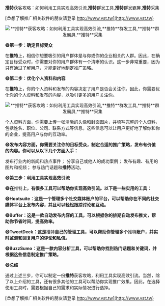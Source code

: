 **推特**获客攻略：如何利用工具实现高效引流,**推特**群发工具,**推特**群发霸屏,**推特**采集

[😍想了解推广相关软件的朋友请登录 http://www.vst.tw](http://www.vst.tw)

 <center><img src="https://vst.tw/MP4/tuiguang/png/4.png" alt="**推特**获客攻略：如何利用工具实现高效引流,**推特**群发工具,**推特**群发霸屏,**推特**采集"></center>

**😄第一步：确定目标受众**

在**推特**上，相信你想要吸引的用户群体是与你或你的企业相关的人群。因此，在确定目标受众时，你需要对你的用户群体有一个清晰的认识。这一步非常重要，因为只有通过了解用户，才能更好地制定推广策略。

**😄第二步：优化个人资料和内容**

在**推特**上，你的个人资料和发布的内容决定了用户是否会关注你。因此，你需要优化你的个人资料和发布的内容，以吸引更多的用户关注你。

 <center><img src="https://vst.tw/MP4/tuiguang/png/6.png" alt="**推特**获客攻略：如何利用工具实现高效引流,**推特**群发工具,**推特**群发霸屏,**推特**采集"></center>

个人资料方面，你需要上传一张清晰的头像和封面图片，并填写完整的个人资料，包括姓名、职位、公司、联系方式等信息。这些信息可以让用户更好地了解你和你的企业，提高用户与你的互动率。

**😄发布内容方面，你需要关注你的目标受众，制定合适的推广策略，发布有价值的内容。你可以从以下几个方面入手：**

发布行业内的新闻和热点事件；
分享自己或他人的成功案例；
发布有趣、有用的图片和视频；
参与热门话题和**推特**活动。

**😄第三步：利用工具实现高效引流**

**😄在**推特**上，有很多工具可以帮助你实现高效引流。以下是一些实用的工具：**

**😄Hootsuite：这是一个管理多个社交媒体账户的平台，可以帮助你在不同的社交媒体平台上发布内容，并且可以轻松跟踪讨论和互动。**

**😄Buffer：这是一款自动发布内容的工具，可以根据你的排期自动发布推文，帮助你节省时间，提高效率。**

**😄TweetDeck：这是**推特**自己的管理工具，可以帮助你管理多个**推特**账户，并实时监测和回复用户的评论和私信。**

**😄BuzzSumo：这是一款内容分析工具，可以帮助你找到热门话题和关键词，并根据这些信息制定推广策略。**

**😄总结**

通过上述三步，你可以制定一份**推特**获客攻略，利用工具实现高效引流。当然，除了以上介绍的工具，还有很多其他的工具可以帮助你实现推广效果。因此，在选择使用工具时，需要根据自己的需求和实际情况进行选择。

[😍想了解推广相关软件的朋友请登录 http://www.vst.tw](http://www.vst.tw)



